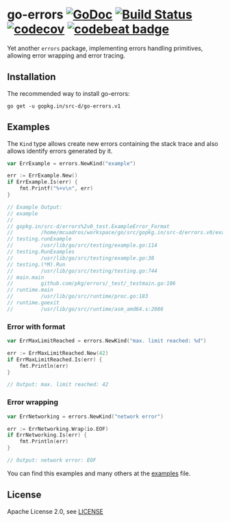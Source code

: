 # go-errors [![GoDoc](https://godoc.org/gopkg.in/src-d/go-errors.v1?status.svg)](https://godoc.org/gopkg.in/src-d/go-errors.v1) [![Build Status](https://travis-ci.org/src-d/go-errors.svg?branch=master)](https://travis-ci.org/src-d/go-errors) [![codecov](https://codecov.io/gh/src-d/go-errors/branch/master/graph/badge.svg)](https://codecov.io/gh/src-d/go-errors) [![codebeat badge](https://codebeat.co/badges/e0c5d481-6200-4112-9144-f750317421f0)](https://codebeat.co/projects/github-com-src-d-go-errors)

Yet another `errors` package, implementing errors handling primitives, allowing error wrapping and error tracing.

## Installation

The recommended way to install go-errors:

```
go get -u gopkg.in/src-d/go-errors.v1
```

## Examples

The `Kind` type allows create new errors containing the stack trace and also
allows identify errors generated by it.

```go
var ErrExample = errors.NewKind("example")

err := ErrExample.New()
if ErrExample.Is(err) {
	fmt.Printf("%+v\n", err)
}

// Example Output:
// example
//
// gopkg.in/src-d/errors%2v0_test.ExampleError_Format
//         /home/mcuadros/workspace/go/src/gopkg.in/src-d/errors.v0/example_test.go:60
// testing.runExample
//         /usr/lib/go/src/testing/example.go:114
// testing.RunExamples
//         /usr/lib/go/src/testing/example.go:38
// testing.(*M).Run
//         /usr/lib/go/src/testing/testing.go:744
// main.main
//         github.com/pkg/errors/_test/_testmain.go:106
// runtime.main
//         /usr/lib/go/src/runtime/proc.go:183
// runtime.goexit
//         /usr/lib/go/src/runtime/asm_amd64.s:2086
```


### Error with format

```go
var ErrMaxLimitReached = errors.NewKind("max. limit reached: %d")

err := ErrMaxLimitReached.New(42)
if ErrMaxLimitReached.Is(err) {
    fmt.Println(err)
}

// Output: max. limit reached: 42
```


### Error wrapping

```go
var ErrNetworking = errors.NewKind("network error")

err := ErrNetworking.Wrap(io.EOF)
if ErrNetworking.Is(err) {
    fmt.Println(err)
}

// Output: network error: EOF
```

You can find this examples and many others at the [examples](example_test.go) file.


## License

Apache License 2.0, see [LICENSE](LICENSE)
